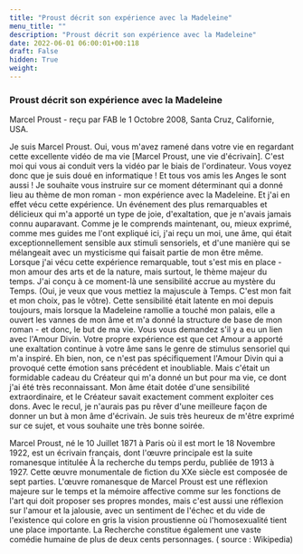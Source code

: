 ```yaml
---
title: "Proust décrit son expérience avec la Madeleine"
menu_title: ""
description: "Proust décrit son expérience avec la Madeleine"
date: 2022-06-01 06:00:01+00:118
draft: False
hidden: True
weight:
---
```

### Proust décrit son expérience avec la Madeleine

Marcel Proust - reçu par FAB le 1 Octobre 2008, Santa Cruz, Californie, USA.

Je suis Marcel Proust.
Oui, vous m'avez ramené dans votre vie en regardant cette excellente vidéo de ma vie [Marcel Proust, une vie d'écrivain]. C'est moi qui vous ai conduit vers la vidéo par le biais de l'ordinateur. Vous voyez donc que je suis doué en informatique ! Et tous vos amis les Anges le sont aussi !
Je souhaite vous instruire sur ce moment déterminant qui a donné lieu au thème de mon roman - mon expérience avec la Madeleine. Et j'ai en effet vécu cette expérience. Un événement des plus remarquables et délicieux qui m'a apporté un type de joie, d'exaltation, que je n'avais jamais connu auparavant.
Comme je le comprends maintenant, ou, mieux exprimé, comme mes guides me l'ont expliqué ici, j'ai reçu un moi, une âme, qui était exceptionnellement sensible aux stimuli sensoriels, et d'une manière qui se mélangeait avec un mysticisme qui faisait partie de mon être même.
Lorsque j'ai vécu cette expérience remarquable, tout s'est mis en place - mon amour des arts et de la nature, mais surtout, le thème majeur du temps.
J'ai conçu à ce moment-là une sensibilité accrue au mystère du Temps. (Oui, je veux que vous mettiez la majuscule à Temps. C'est mon fait et mon choix, pas le vôtre). Cette sensibilité était latente en moi depuis toujours, mais lorsque la Madeleine ramollie a touché mon palais, elle a ouvert les vannes de mon âme et m'a donné la structure de base de mon roman - et donc, le but de ma vie.
Vous vous demandez s'il y a eu un lien avec l'Amour Divin. Votre propre expérience est que cet Amour a apporté une exaltation continue à votre âme sans le genre de stimulus sensoriel qui m'a inspiré.
Eh bien, non, ce n'est pas spécifiquement l'Amour Divin qui a provoqué cette émotion sans précédent et inoubliable. Mais c'était un formidable cadeau du Créateur qui m'a donné un but pour ma vie, ce dont j'ai été très reconnaissant.
Mon âme était dotée d'une sensibilité extraordinaire, et le Créateur savait exactement comment exploiter ces dons. Avec le recul, je n'aurais pas pu rêver d'une meilleure façon de donner un but à mon âme d'écrivain.
Je suis très heureux de m'être exprimé sur ce sujet, et vous souhaite une très bonne soirée.

Marcel Proust, né le 10 Juillet 1871 à Paris où il est mort le 18 Novembre 1922, est un écrivain français, dont l'œuvre principale est la suite romanesque intitulée À la recherche du temps perdu, publiée de 1913 à 1927. Cette œuvre monumentale de fiction du XXe siècle est composée de sept parties. 
L'œuvre romanesque de Marcel Proust est une réflexion majeure sur le temps et la mémoire affective comme sur les fonctions de l'art qui doit proposer ses propres mondes, mais c'est aussi une réflexion sur l'amour et la jalousie, avec un sentiment de l'échec et du vide de l'existence qui colore en gris la vision proustienne où l'homosexualité tient une place importante. La Recherche constitue également une vaste comédie humaine de plus de deux cents personnages. ( source : Wikipedia)